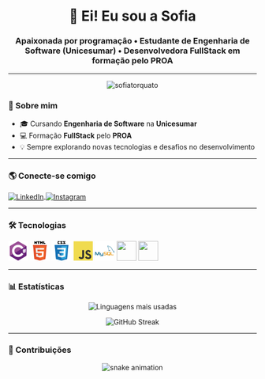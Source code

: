 <h1 align="center">👋 Ei! Eu sou a Sofia</h1>
<h3 align="center">Apaixonada por programação • Estudante de Engenharia de Software (Unicesumar) • Desenvolvedora FullStack em formação pelo PROA</h3>

---

<p align="center">
  <img src="https://komarev.com/ghpvc/?username=sofiatorquato&label=Visualizações%20do%20perfil&color=0e75b6&style=flat" alt="sofiatorquato" />
</p>

### 🚀 Sobre mim
- 🎓 Cursando **Engenharia de Software** na **Unicesumar**  
- 💻 Formação **FullStack** pelo **PROA**  
- 💡 Sempre explorando novas tecnologias e desafios no desenvolvimento  

---

### 🌎 Conecte-se comigo
<p align="left">
<a href="https://linkedin.com/in/sofia-b-torquato" target="blank">
  <img align="center" src="https://raw.githubusercontent.com/rahuldkjain/github-profile-readme-generator/master/src/images/icons/Social/linked-in-alt.svg" alt="LinkedIn" height="30" width="40" />
</a>
<a href="https://instagram.com/sfbrbz" target="blank">
  <img align="center" src="https://raw.githubusercontent.com/rahuldkjain/github-profile-readme-generator/master/src/images/icons/Social/instagram.svg" alt="Instagram" height="30" width="40" />
</a>
</p>

---

### 🛠️ Tecnologias
<p align="left">
<a href="https://www.w3schools.com/cs/" target="_blank" rel="noreferrer"><img src="https://raw.githubusercontent.com/devicons/devicon/master/icons/csharp/csharp-original.svg" width="40" height="40"/></a>
<a href="https://developer.mozilla.org/en-US/docs/Web/HTML" target="_blank" rel="noreferrer"><img src="https://raw.githubusercontent.com/devicons/devicon/master/icons/html5/html5-original-wordmark.svg" width="40" height="40"/></a>
<a href="https://www.w3schools.com/css/" target="_blank" rel="noreferrer"><img src="https://raw.githubusercontent.com/devicons/devicon/master/icons/css3/css3-original-wordmark.svg" width="40" height="40"/></a>
<a href="https://developer.mozilla.org/en-US/docs/Web/JavaScript" target="_blank" rel="noreferrer"><img src="https://raw.githubusercontent.com/devicons/devicon/master/icons/javascript/javascript-original.svg" width="40" height="40"/></a>
<a href="https://www.mysql.com/" target="_blank" rel="noreferrer"><img src="https://raw.githubusercontent.com/devicons/devicon/master/icons/mysql/mysql-original-wordmark.svg" width="40" height="40"/></a>
<a href="https://git-scm.com/" target="_blank" rel="noreferrer"><img src="https://www.vectorlogo.zone/logos/git-scm/git-scm-icon.svg" width="40" height="40"/></a>
<a href="https://www.figma.com/" target="_blank" rel="noreferrer"><img src="https://www.vectorlogo.zone/logos/figma/figma-icon.svg" width="40" height="40"/></a>
</p>

---

### 📊 Estatísticas
<p align="center">
  <img src="https://github-readme-stats.vercel.app/api/top-langs/?username=sofiatorquato&layout=compact&theme=tokyonight" alt="Linguagens mais usadas"/>
</p>
<p align="center">
  <img src="https://github-readme-streak-stats.herokuapp.com/?user=sofiatorquato&theme=tokyonight" alt="GitHub Streak"/>
</p>

---

### 🐍 Contribuições
<p align="center">
  <img src="https://github.com/sofiatorquato/sofiatorquato/blob/output/github-contribution-grid-snake.svg" alt="snake animation" />
</p>
